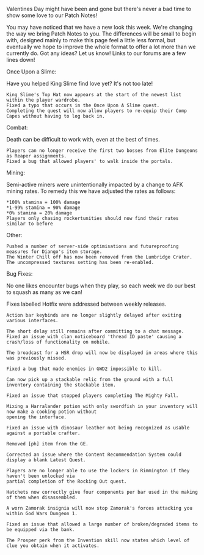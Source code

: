 Valentines Day might have been and gone but there's never a bad time to show some love to our Patch Notes!

You may have noticed that we have a new look this week. We're changing the way we bring Patch Notes to you. The differences will be small to begin with, designed mainly to make this page feel a little less formal, but eventually we hope to improve the whole format to offer a lot more than we currently do. Got any ideas? Let us know! Links to our forums are a few lines down!

Once Upon a Slime:

Have you helped King Slime find love yet? It's not too late!

    King Slime's Top Hat now appears at the start of the newest list within the player wardrobe.
    Fixed a typo that occurs in the Once Upon A Slime quest.
    Completing the quest will now allow players to re-equip their Comp Capes without having to log back in.

Combat:

Death can be difficult to work with, even at the best of times.

    Players can no longer receive the first two bosses from Elite Dungeons as Reaper assignments.
    Fixed a bug that allowed players' to walk inside the portals.

Mining:

Semi-active miners were unintentionally impacted by a change to AFK mining rates. To remedy this we have adjusted the rates as follows:

    *100% stamina = 100% damage
    *1-99% stamina = 90% damage
    *0% stamina = 20% damage
    Players only chasing rockertunities should now find their rates similar to before

Other:

    Pushed a number of server-side optimisations and futureproofing measures for Diango's item storage.
    The Winter Chill off has now been removed from the Lumbridge Crater.
    The uncompressed textures setting has been re-enabled.

Bug Fixes:

No one likes encounter bugs when they play, so each week we do our best to squash as many as we can!

Fixes labelled Hotfix were addressed between weekly releases.

    Action bar keybinds are no longer slightly delayed after exiting various interfaces. 
    
    The short delay still remains after committing to a chat message.
    Fixed an issue with clan noticeboard 'thread ID paste' causing a crash/loss of functionality on mobile.
    
    The broadcast for a HSR drop will now be displayed in areas where this was previously missed.
    
    Fixed a bug that made enemies in GWD2 impossible to kill.
    
    Can now pick up a stackable relic from the ground with a full inventory containing the stackable item.
    
    Fixed an issue that stopped players completing The Mighty Fall.
    
    Mixing a Harralander potion with only swordfish in your inventory will now make a cooking potion without 
    opening the interface.
    
    Fixed an issue with dinosaur leather not being recognized as usable against a portable crafter.
    
    Removed [ph] item from the GE.
    
    Corrected an issue where the Content Recommendation System could display a blank Latest Quest.
    
    Players are no longer able to use the lockers in Rimmington if they haven't been unlocked via 
    partial completion of the Rocking Out quest.
    
    Hatchets now correctly give four components per bar used in the making of them when disassembled.
    
    A worn Zamorak insignia will now stop Zamorak's forces attacking you within God Wars Dungeon 1.
    
    Fixed an issue that allowed a large number of broken/degraded items to be equipped via the bank.
    
    The Prosper perk from the Invention skill now states which level of clue you obtain when it activates.
